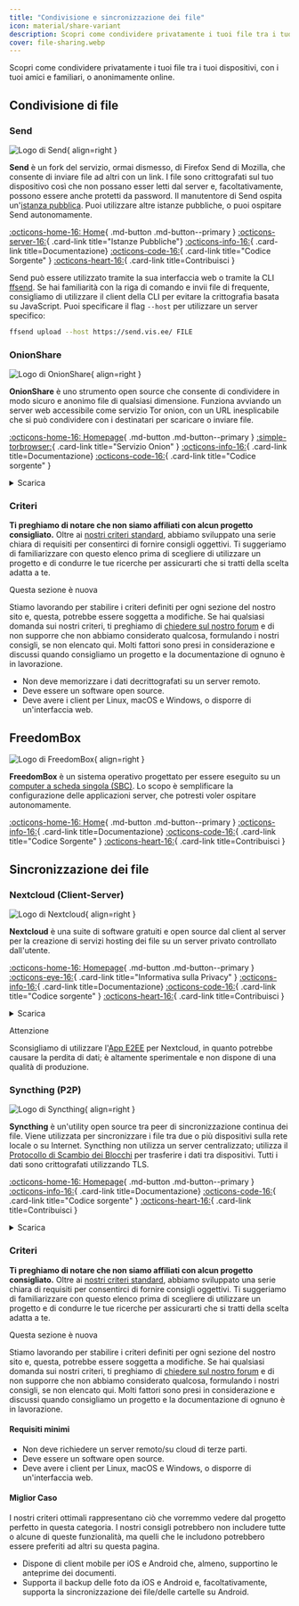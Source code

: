 ```yaml
---
title: "Condivisione e sincronizzazione dei file"
icon: material/share-variant
description: Scopri come condividere privatamente i tuoi file tra i tuoi dispositivi, con i tuoi amici e familiari, o anonimamente online.
cover: file-sharing.webp
---
```


Scopri come condividere privatamente i tuoi file tra i tuoi dispositivi, con i tuoi amici e familiari, o anonimamente online.

## Condivisione di file

### Send

<div class="admonition recommendation" markdown>

![Logo di Send](assets/img/file-sharing-sync/send.svg){ align=right }

**Send** è un fork del servizio, ormai dismesso, di Firefox Send di Mozilla, che consente di inviare file ad altri con un link. I file sono crittografati sul tuo dispositivo così che non possano esser letti dal server e, facoltativamente, possono essere anche protetti da password. Il manutentore di Send ospita un'[istanza pubblica](https://send.vis.ee/). Puoi utilizzare altre istanze pubbliche, o puoi ospitare Send autonomamente.

[:octicons-home-16: Home](https://send.vis.ee){ .md-button .md-button--primary }
[:octicons-server-16:](https://github.com/timvisee/send-instances){ .card-link title="Istanze Pubbliche"}
[:octicons-info-16:](https://github.com/timvisee/send#readme){ .card-link title=Documentazione}
[:octicons-code-16:](https://github.com/timvisee/send){ .card-link title="Codice Sorgente" }
[:octicons-heart-16:](https://github.com/sponsors/timvisee){ .card-link title=Contribuisci }

</details>

</div>

Send può essere utilizzato tramite la sua interfaccia web o tramite la CLI [ffsend](https://github.com/timvisee/ffsend). Se hai familiarità con la riga di comando e invii file di frequente, consigliamo di utilizzare il client della CLI per evitare la crittografia basata su JavaScript. Puoi specificare il flag `--host` per utilizzare un server specifico:

```bash
ffsend upload --host https://send.vis.ee/ FILE
```

### OnionShare

<div class="admonition recommendation" markdown>

![Logo di OnionShare](assets/img/file-sharing-sync/onionshare.svg){ align=right }

**OnionShare** è uno strumento open source che consente di condividere in modo sicuro e anonimo file di qualsiasi dimensione. Funziona avviando un server web accessibile come servizio Tor onion, con un URL inesplicabile che si può condividere con i destinatari per scaricare o inviare file.

[:octicons-home-16: Homepage](https://onionshare.org){ .md-button .md-button--primary }
[:simple-torbrowser:](http://lldan5gahapx5k7iafb3s4ikijc4ni7gx5iywdflkba5y2ezyg6sjgyd.onion){ .card-link title="Servizio Onion" }
[:octicons-info-16:](https://docs.onionshare.org){ .card-link title=Documentazione}
[:octicons-code-16:](https://github.com/onionshare/onionshare){ .card-link title="Codice sorgente" }

<details class="downloads" markdown>
<summary>Scarica</summary>

- [:simple-windows11: Windows](https://onionshare.org/#download)
- [:simple-apple: macOS](https://onionshare.org/#download)
- [:simple-linux: Linux](https://onionshare.org/#download)

</details>

</div>

### Criteri

**Ti preghiamo di notare che non siamo affiliati con alcun progetto consigliato.** Oltre ai [nostri criteri standard](about/criteria.md), abbiamo sviluppato una serie chiara di requisiti per consentirci di fornire consigli oggettivi. Ti suggeriamo di familiarizzare con questo elenco prima di scegliere di utilizzare un progetto e di condurre le tue ricerche per assicurarti che si tratti della scelta adatta a te.

<div class="admonition example" markdown>
<p class="admonition-title">Questa sezione è nuova</p>

Stiamo lavorando per stabilire i criteri definiti per ogni sezione del nostro sito e, questa, potrebbe essere soggetta a modifiche. Se hai qualsiasi domanda sui nostri criteri, ti preghiamo di [chiedere sul nostro forum](https://discuss.privacyguides.net/latest) e di non supporre che non abbiamo considerato qualcosa, formulando i nostri consigli, se non elencato qui. Molti fattori sono presi in considerazione e discussi quando consigliamo un progetto e la documentazione di ognuno è in lavorazione.

</div>

- Non deve memorizzare i dati decrittografati su un server remoto.
- Deve essere un software open source.
- Deve avere i client per Linux, macOS e Windows, o disporre di un'interfaccia web.

## FreedomBox

<div class="admonition recommendation" markdown>

![Logo di FreedomBox](assets/img/file-sharing-sync/freedombox.svg){ align=right }

**FreedomBox** è un sistema operativo progettato per essere eseguito su un [computer a scheda singola (SBC)](https://it.wikipedia.org/wiki/Single-board_computer). Lo scopo è semplificare la configurazione delle applicazioni server, che potresti voler ospitare autonomamente.

[:octicons-home-16: Home](https://freedombox.org){ .md-button .md-button--primary }
[:octicons-info-16:](https://wiki.debian.org/FreedomBox/Manual){ .card-link title=Documentazione}
[:octicons-code-16:](https://salsa.debian.org/freedombox-team/freedombox){ .card-link title="Codice Sorgente" }
[:octicons-heart-16:](https://freedomboxfoundation.org/donate/){ .card-link title=Contribuisci }

</details>

</div>

## Sincronizzazione dei file

### Nextcloud (Client-Server)

<div class="admonition recommendation" markdown>

![Logo di Nextcloud](assets/img/productivity/nextcloud.svg){ align=right }

**Nextcloud** è una suite di software gratuiti e open source dal client al server per la creazione di servizi hosting dei file su un server privato controllato dall'utente.

[:octicons-home-16: Homepage](https://nextcloud.com){ .md-button .md-button--primary }
[:octicons-eye-16:](https://nextcloud.com/privacy){ .card-link title="Informativa sulla Privacy" }
[:octicons-info-16:](https://nextcloud.com/support/){ .card-link title=Documentazione}
[:octicons-code-16:](https://github.com/nextcloud){ .card-link title="Codice sorgente" }
[:octicons-heart-16:](https://nextcloud.com/contribute/){ .card-link title=Contribuisci }

<details class="downloads" markdown>
<summary>Scarica</summary>

- [:simple-googleplay: Google Play](https://play.google.com/store/apps/details?id=com.nextcloud.client)
- [:simple-appstore: App Store](https://apps.apple.com/app/id1125420102)
- [:simple-github: GitHub](https://github.com/nextcloud/android/releases)
- [:simple-windows11: Windows](https://nextcloud.com/install/#install-clients)
- [:simple-apple: macOS](https://nextcloud.com/install/#install-clients)
- [:simple-linux: Linux](https://nextcloud.com/install/#install-clients)

</details>

</div>

<div class="admonition danger" markdown>
<p class="admonition-title">Attenzione</p>

Sconsigliamo di utilizzare l'[App E2EE](https://apps.nextcloud.com/apps/end_to_end_encryption) per Nextcloud, in quanto potrebbe causare la perdita di dati; è altamente sperimentale e non dispone di una qualità di produzione.

</div>

### Syncthing (P2P)

<div class="admonition recommendation" markdown>

![Logo di Syncthing](assets/img/file-sharing-sync/syncthing.svg){ align=right }

**Syncthing** è un'utility open source tra peer di sincronizzazione continua dei file. Viene utilizzata per sincronizzare i file tra due o più dispositivi sulla rete locale o su Internet. Syncthing non utilizza un server centralizzato; utilizza il [Protocollo di Scambio dei Blocchi](https://docs.syncthing.net/specs/bep-v1.html#bep-v1) per trasferire i dati tra dispositivi. Tutti i dati sono crittografati utilizzando TLS.

[:octicons-home-16: Homepage](https://syncthing.net){ .md-button .md-button--primary }
[:octicons-info-16:](https://docs.syncthing.net){ .card-link title=Documentazione}
[:octicons-code-16:](https://github.com/syncthing){ .card-link title="Codice sorgente" }
[:octicons-heart-16:](https://syncthing.net/donations/){ .card-link title=Contribuisci }

<details class="downloads" markdown>
<summary>Scarica</summary>

- [:simple-googleplay: Google Play](https://play.google.com/store/apps/details?id=com.nutomic.syncthingandroid)
- [:simple-windows11: Windows](https://syncthing.net/downloads/)
- [:simple-apple: macOS](https://syncthing.net/downloads/)
- [:simple-linux: Linux](https://syncthing.net/downloads/)
- [:simple-freebsd: FreeBSD](https://syncthing.net/downloads/)

</details>

</div>

### Criteri

**Ti preghiamo di notare che non siamo affiliati con alcun progetto consigliato.** Oltre ai [nostri criteri standard](about/criteria.md), abbiamo sviluppato una serie chiara di requisiti per consentirci di fornire consigli oggettivi. Ti suggeriamo di familiarizzare con questo elenco prima di scegliere di utilizzare un progetto e di condurre le tue ricerche per assicurarti che si tratti della scelta adatta a te.

<div class="admonition example" markdown>
<p class="admonition-title">Questa sezione è nuova</p>

Stiamo lavorando per stabilire i criteri definiti per ogni sezione del nostro sito e, questa, potrebbe essere soggetta a modifiche. Se hai qualsiasi domanda sui nostri criteri, ti preghiamo di [chiedere sul nostro forum](https://discuss.privacyguides.net/latest) e di non supporre che non abbiamo considerato qualcosa, formulando i nostri consigli, se non elencato qui. Molti fattori sono presi in considerazione e discussi quando consigliamo un progetto e la documentazione di ognuno è in lavorazione.

</div>

#### Requisiti minimi

- Non deve richiedere un server remoto/su cloud di terze parti.
- Deve essere un software open source.
- Deve avere i client per Linux, macOS e Windows, o disporre di un'interfaccia web.

#### Miglior Caso

I nostri criteri ottimali rappresentano ciò che vorremmo vedere dal progetto perfetto in questa categoria. I nostri consigli potrebbero non includere tutte o alcune di queste funzionalità, ma quelli che le includono potrebbero essere preferiti ad altri su questa pagina.

- Dispone di client mobile per iOS e Android che, almeno, supportino le anteprime dei documenti.
- Supporta il backup delle foto da iOS e Android e, facoltativamente, supporta la sincronizzazione dei file/delle cartelle su Android.
